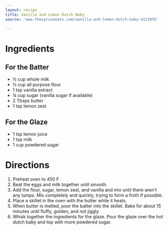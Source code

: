 ```yaml
---
layout: recipe
title: Vanilla and Lemon Dutch Baby
source: 'www.thespruceeats.com/vanilla-and-lemon-dutch-baby-4115655'

---
```


# Ingredients 

## For the Batter 

- ½ cup whole milk
- ½ cup all purpose flour
- 1 tsp vanilla extract
- ¼ cup sugar (vanilla sugar if available)
- 2 Tbsps butter
- 1 tsp lemon zest

## For the Glaze

- 1 tsp lemon juice
- 1 tsp milk
- 1 cup powdered sugar

# Directions 

1. Preheat oven to 450 F
1. Beat the eggs and milk together until smooth.
1. Add the flour, sugar, lemon zest, and vanilla and mix until there aren't any lumps.  Mix completely and quickly, trying to form a froth if possible. 
1. Place a skillet in the oven with the butter while it heats.
1. When butter is melted, pour the batter into the skillet. Bake for about 15 minutes until fluffy, golden, and not jiggly.
1. Whisk together the ingredients for the glaze.  Pour the glaze over the hot dutch baby and top with more powdered sugar.